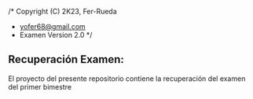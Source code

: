 /*  Copyright (C) 2K23, Fer-Rueda
 *  yofer68@gmail.com
 *  Examen Version 2.0
 */

## Recuperación Examen:

El proyecto del presente repositorio contiene la recuperación del examen del primer bimestre